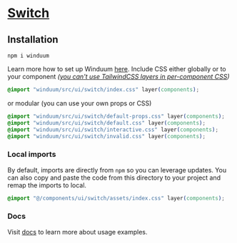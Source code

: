 # [Switch](https://winduum.dev/docs/ui/switch.html)

## Installation
```shell
npm i winduum
```
Learn more how to set up Winduum [here](https://winduum.dev/docs/).
Include CSS either globally or to your component _([you can't use TailwindCSS layers in per-component CSS](https://tailwindcss.com/docs/adding-custom-styles#layers-and-per-component-css))_

```css
@import "winduum/src/ui/switch/index.css" layer(components);
```

or modular (you can use your own props or CSS)

```css
@import "winduum/src/ui/switch/default-props.css" layer(components);
@import "winduum/src/ui/switch/default.css" layer(components);
@import "winduum/src/ui/switch/interactive.css" layer(components);
@import "winduum/src/ui/switch/invalid.css" layer(components);
```

### Local imports
By default, imports are directly from `npm` so you can leverage updates.
You can also copy and paste the code from this directory to your project and remap the imports to local.

```css
@import "@/components/ui/switch/assets/index.css" layer(components);
```

### Docs
Visit [docs](https://winduum.dev/docs/ui/switch.html) to learn more about usage examples.
